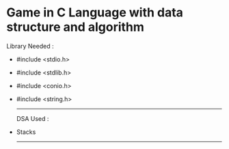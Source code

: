 # Game in C Language with data structure and algorithm

Library Needed : 

- #include <stdio.h>
- #include <stdlib.h>
- #include <conio.h>
- #include <string.h>

  <hr>

  DSA Used :

- Stacks

  <hr>

  
